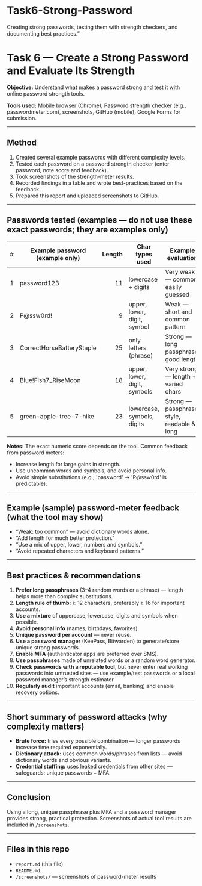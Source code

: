 # Task6-Strong-Password
Creating strong passwords, testing them with strength checkers, and documenting best practices.”
# Task 6 — Create a Strong Password and Evaluate Its Strength

**Objective:** Understand what makes a password strong and test it with online password strength tools.

**Tools used:** Mobile browser (Chrome), Password strength checker (e.g., passwordmeter.com), screenshots, GitHub (mobile), Google Forms for submission.

---

## Method
1. Created several example passwords with different complexity levels.
2. Tested each password on a password strength checker (enter password, note score and feedback).
3. Took screenshots of the strength-meter results.
4. Recorded findings in a table and wrote best-practices based on the feedback.
5. Prepared this report and uploaded screenshots to GitHub.

---

## Passwords tested (examples — **do not use these exact passwords**; they are examples only)
| # | Example password (example only)        | Length | Char types used                 | Example evaluation |
|---|---------------------------------------|--------:|---------------------------------|--------------------|
| 1 | password123                            | 11     | lowercase + digits              | Very weak — common, easily guessed |
| 2 | P@ssw0rd!                              | 9      | upper, lower, digit, symbol     | Weak — short and common pattern    |
| 3 | CorrectHorseBatteryStaple              | 25     | only letters (phrase)           | Strong — long passphrase, good length |
| 4 | Blue!Fish7_RiseMoon                    | 18     | upper, lower, digit, symbols    | Very strong — length + varied chars |
| 5 | green-apple-tree-7-hike                 | 23     | lowercase, symbols, digits      | Strong — passphrase style, readable & long |

**Notes:** The exact numeric score depends on the tool. Common feedback from password meters:
- Increase length for large gains in strength.
- Use uncommon words and symbols, and avoid personal info.
- Avoid simple substitutions (e.g., 'password' → 'P@ssw0rd' is predictable).

---

## Example (sample) password-meter feedback (what the tool may show)
- “Weak: too common” — avoid dictionary words alone.
- “Add length for much better protection.”
- “Use a mix of upper, lower, numbers and symbols.”
- “Avoid repeated characters and keyboard patterns.”

---

## Best practices & recommendations
1. **Prefer long passphrases** (3–4 random words or a phrase) — length helps more than complex substitutions.  
2. **Length rule of thumb:** ≥ 12 characters, preferably ≥ 16 for important accounts.  
3. **Use a mixture** of uppercase, lowercase, digits and symbols when possible.  
4. **Avoid personal info** (names, birthdays, favorites).  
5. **Unique password per account** — never reuse.  
6. **Use a password manager** (KeePass, Bitwarden) to generate/store unique strong passwords.  
7. **Enable MFA** (authenticator apps are preferred over SMS).  
8. **Use passphrases** made of unrelated words or a random word generator.  
9. **Check passwords with a reputable tool**, but never enter real working passwords into untrusted sites — use example/test passwords or a local password manager’s strength estimator.  
10. **Regularly audit** important accounts (email, banking) and enable recovery options.

---

## Short summary of password attacks (why complexity matters)
- **Brute force:** tries every possible combination — longer passwords increase time required exponentially.  
- **Dictionary attack:** uses common words/phrases from lists — avoid dictionary words and obvious variants.  
- **Credential stuffing:** uses leaked credentials from other sites — safeguards: unique passwords + MFA.  

---

## Conclusion
Using a long, unique passphrase plus MFA and a password manager provides strong, practical protection. Screenshots of actual tool results are included in `/screenshots`.

---

## Files in this repo
- `report.md` (this file)
- `README.md`
- `/screenshots/` — screenshots of password-meter results
